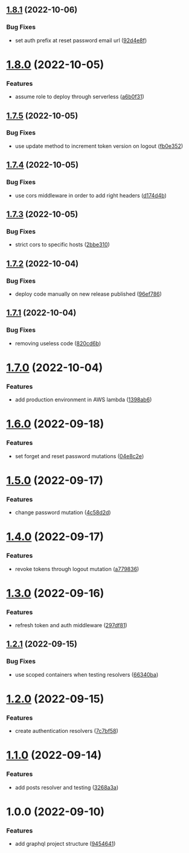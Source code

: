 ## [1.8.1](https://github.com/Insta-Graph/backend/compare/v1.8.0...v1.8.1) (2022-10-06)


### Bug Fixes

* set auth prefix at reset password email url ([92d4e8f](https://github.com/Insta-Graph/backend/commit/92d4e8f9e75fe70f24920ea0e0f0951fdd0dc8cb))

# [1.8.0](https://github.com/Insta-Graph/backend/compare/v1.7.5...v1.8.0) (2022-10-05)


### Features

* assume role to deploy through serverless ([a6b0f31](https://github.com/Insta-Graph/backend/commit/a6b0f317dbbe668bf44445ca8d103290ecb23bff))

## [1.7.5](https://github.com/Insta-Graph/backend/compare/v1.7.4...v1.7.5) (2022-10-05)


### Bug Fixes

* use update method to increment token version on logout ([fb0e352](https://github.com/Insta-Graph/backend/commit/fb0e352013f3228aa1e87f8623c5aec9dde6a37e))

## [1.7.4](https://github.com/Insta-Graph/backend/compare/v1.7.3...v1.7.4) (2022-10-05)


### Bug Fixes

* use cors middleware in order to add right headers ([d174d4b](https://github.com/Insta-Graph/backend/commit/d174d4b28bd106ca1c0a322b06c9886de323d873))

## [1.7.3](https://github.com/Insta-Graph/backend/compare/v1.7.2...v1.7.3) (2022-10-05)


### Bug Fixes

* strict cors to specific hosts ([2bbe310](https://github.com/Insta-Graph/backend/commit/2bbe310df335dfd157456baea141f716db0ab185))

## [1.7.2](https://github.com/Insta-Graph/backend/compare/v1.7.1...v1.7.2) (2022-10-04)


### Bug Fixes

* deploy code manually on new release published ([96ef786](https://github.com/Insta-Graph/backend/commit/96ef786db9d38e0088cdb86216ddf05d2402de19))

## [1.7.1](https://github.com/Insta-Graph/backend/compare/v1.7.0...v1.7.1) (2022-10-04)


### Bug Fixes

* removing useless code ([820cd6b](https://github.com/Insta-Graph/backend/commit/820cd6b2c0f5952ed032fb0c4cde764422100bfc))

# [1.7.0](https://github.com/Insta-Graph/backend/compare/v1.6.0...v1.7.0) (2022-10-04)


### Features

* add production environment in AWS lambda ([1398ab6](https://github.com/Insta-Graph/backend/commit/1398ab66e0ee919d30f66199a332f3f2b9f0286e))

# [1.6.0](https://github.com/Insta-Graph/backend/compare/v1.5.0...v1.6.0) (2022-09-18)


### Features

* set forget and reset password mutations ([04e8c2e](https://github.com/Insta-Graph/backend/commit/04e8c2e6efdd6799ec8bed11e0657f4bcea60c54))

# [1.5.0](https://github.com/Insta-Graph/backend/compare/v1.4.0...v1.5.0) (2022-09-17)


### Features

* change password mutation ([4c58d2d](https://github.com/Insta-Graph/backend/commit/4c58d2d26b11bbbfa2f0a47dd303e352f8bcd6a9))

# [1.4.0](https://github.com/Insta-Graph/backend/compare/v1.3.0...v1.4.0) (2022-09-17)


### Features

* revoke tokens through logout mutation ([a779836](https://github.com/Insta-Graph/backend/commit/a779836108f58ffbfb46be0ddee744c0b1fb55c2))

# [1.3.0](https://github.com/Insta-Graph/backend/compare/v1.2.1...v1.3.0) (2022-09-16)


### Features

* refresh token and auth middleware ([297df81](https://github.com/Insta-Graph/backend/commit/297df81d95b67647c210b9b49b357c14acffe286))

## [1.2.1](https://github.com/Insta-Graph/backend/compare/v1.2.0...v1.2.1) (2022-09-15)


### Bug Fixes

* use scoped containers when testing resolvers ([66340ba](https://github.com/Insta-Graph/backend/commit/66340baaf95d8245212c83762231e8f6cd9d0d24))

# [1.2.0](https://github.com/Insta-Graph/backend/compare/v1.1.0...v1.2.0) (2022-09-15)


### Features

* create authentication resolvers ([7c7bf58](https://github.com/Insta-Graph/backend/commit/7c7bf585adb3f21f58d426dccbdb4abae468ba1f))

# [1.1.0](https://github.com/Insta-Graph/backend/compare/v1.0.0...v1.1.0) (2022-09-14)


### Features

* add posts resolver and testing ([3268a3a](https://github.com/Insta-Graph/backend/commit/3268a3a67077e581cb4762eb7f3c4f27cae1f3c2))

# 1.0.0 (2022-09-10)


### Features

* add graphql project structure ([9454641](https://github.com/Insta-Graph/backend/commit/945464192480919be65a18a87f5b24ad2566b038))
